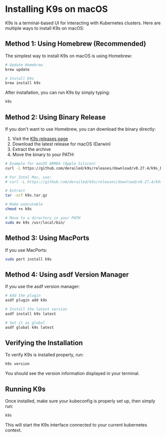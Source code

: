 # Installing K9s on macOS

K9s is a terminal-based UI for interacting with Kubernetes clusters. Here are multiple ways to install K9s on macOS:

## Method 1: Using Homebrew (Recommended)

The simplest way to install K9s on macOS is using Homebrew:

```bash
# Update Homebrew
brew update

# Install K9s
brew install k9s
```

After installation, you can run K9s by simply typing:

```bash
k9s
```

## Method 2: Using Binary Release

If you don't want to use Homebrew, you can download the binary directly:

1. Visit the [K9s releases page](https://github.com/derailed/k9s/releases)
2. Download the latest release for macOS (Darwin)
3. Extract the archive
4. Move the binary to your PATH:

```bash
# Example for macOS ARM64 (Apple Silicon)
curl -L https://github.com/derailed/k9s/releases/download/v0.27.4/k9s_Darwin_arm64.tar.gz -o k9s.tar.gz

# For Intel Mac, use:
# curl -L https://github.com/derailed/k9s/releases/download/v0.27.4/k9s_Darwin_x86_64.tar.gz -o k9s.tar.gz

# Extract
tar -xzf k9s.tar.gz

# Make executable
chmod +x k9s

# Move to a directory in your PATH
sudo mv k9s /usr/local/bin/
```

## Method 3: Using MacPorts

If you use MacPorts:

```bash
sudo port install k9s
```

## Method 4: Using asdf Version Manager

If you use the asdf version manager:

```bash
# Add the plugin
asdf plugin add k9s

# Install the latest version
asdf install k9s latest

# Set it as global
asdf global k9s latest
```

## Verifying the Installation

To verify K9s is installed properly, run:

```bash
k9s version
```

You should see the version information displayed in your terminal.

## Running K9s

Once installed, make sure your kubeconfig is properly set up, then simply run:

```bash
k9s
```

This will start the K9s interface connected to your current kubernetes context.
